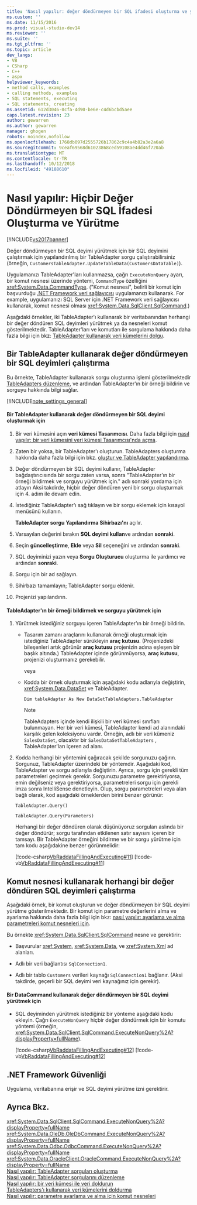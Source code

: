 ```yaml
---
title: 'Nasıl yapılır: değer döndürmeyen bir SQL ifadesi oluşturma ve yürütme | Microsoft Docs'
ms.custom: ''
ms.date: 11/15/2016
ms.prod: visual-studio-dev14
ms.reviewer: ''
ms.suite: ''
ms.tgt_pltfrm: ''
ms.topic: article
dev_langs:
- VB
- CSharp
- C++
- aspx
helpviewer_keywords:
- method calls, examples
- calling methods, examples
- SQL statements, executing
- SQL statements, creating
ms.assetid: 612d3046-0cfa-4d90-be6e-c4d6bcbd5aee
caps.latest.revision: 23
author: gewarren
ms.author: gewarren
manager: ghogen
robots: noindex,nofollow
ms.openlocfilehash: 1768db097d2555726b17862c9c4a4b82a3e2a6a8
ms.sourcegitcommit: 9ceaf69568d61023868ced59108ae4dd46f720ab
ms.translationtype: MT
ms.contentlocale: tr-TR
ms.lasthandoff: 10/12/2018
ms.locfileid: "49188610"
---
```

# <a name="how-to-create-and-execute-an-sql-statement-that-returns-no-value"></a>Nasıl yapılır: Hiçbir Değer Döndürmeyen bir SQL İfadesi Oluşturma ve Yürütme
[!INCLUDE[vs2017banner](../includes/vs2017banner.md)]

Değer döndürmeyen bir SQL deyimi yürütmek için bir SQL deyimini çalıştırmak için yapılandırılmış bir TableAdapter sorgu çalıştırabilirsiniz (örneğin, `CustomersTableAdapter.UpdateTableData(CustomersDataTable)`).  
  
 Uygulamanızı TableAdapter'ları kullanmazsa, çağrı `ExecuteNonQuery` ayarı, bir komut nesnesi üzerinde yöntemi, `CommandType` özelliğini <xref:System.Data.CommandType>. ("Komut nesnesi", belirli bir komut için başvurduğu [.NET Framework veri sağlayıcısı](http://msdn.microsoft.com/library/03a9fc62-2d24-491a-9fe6-d6bdb6dcb131) uygulamanızı kullanarak. For example, uygulamanızı SQL Server için .NET Framework veri sağlayıcısı kullanarak, komut nesnesi olması <xref:System.Data.SqlClient.SqlCommand>.)  
  
 Aşağıdaki örnekler, iki TableAdapter'ı kullanarak bir veritabanından herhangi bir değer döndüren SQL deyimleri yürütmek ya da nesneleri komut gösterilmektedir. TableAdapter'ları ve komutları ile sorgulama hakkında daha fazla bilgi için bkz: [TableAdapter kullanarak veri kümelerini dolgu](../data-tools/fill-datasets-by-using-tableadapters.md).  
  
## <a name="executing-sql-statements-that-return-no-values-using-a-tableadapter"></a>Bir TableAdapter kullanarak değer döndürmeyen bir SQL deyimleri çalıştırma  
 Bu örnekte, TableAdapter kullanarak sorgu oluşturma işlemi gösterilmektedir [TableAdapters düzenleme](../data-tools/editing-tableadapters.md), ve ardından TableAdapter'ın bir örneği bildirin ve sorguyu hakkında bilgi sağlar.  
  
 [!INCLUDE[note_settings_general](../includes/note-settings-general-md.md)]  
  
#### <a name="to-create-an-sql-statement-that-returns-no-value-using-a-tableadapter"></a>Bir TableAdapter kullanarak değer döndürmeyen bir SQL deyimi oluşturmak için  
  
1.  Bir veri kümesini açın **veri kümesi Tasarımcısı**. Daha fazla bilgi için [nasıl yapılır: bir veri kümesini veri kümesi Tasarımcısı'nda açma](http://msdn.microsoft.com/library/36fc266f-365b-42cb-aebb-c993dc2c47c3).  
  
2.  Zaten bir yoksa, bir TableAdapter'ı oluşturun. TableAdapters oluşturma hakkında daha fazla bilgi için bkz. [oluştur ve TableAdapter yapılandırma](../data-tools/create-and-configure-tableadapters.md).  
  
3.  Değer döndürmeyen bir SQL deyimi kullanır, TableAdapter bağdaştırıcısında bir sorgu zaten varsa, sonra "TableAdapter'ın bir örneği bildirmek ve sorguyu yürütmek için." adlı sonraki yordama için atlayın Aksi takdirde, hiçbir değer döndüren yeni bir sorgu oluşturmak için 4. adım ile devam edin.  
  
4.  İstediğiniz TableAdapter'ı sağ tıklayın ve bir sorgu eklemek için kısayol menüsünü kullanın.  
  
     **TableAdapter sorgu Yapılandırma Sihirbazı'nı** açılır.  
  
5.  Varsayılan değerini bırakın **SQL deyimi kullan**ve ardından **sonraki**.  
  
6.  Seçin **güncelleştirme**, **Ekle** veya **Sil** seçeneğini ve ardından **sonraki**.  
  
7.  SQL deyiminizi yazın veya **Sorgu Oluşturucu** oluşturma ile yardımcı ve ardından **sonraki**.  
  
8.  Sorgu için bir ad sağlayın.  
  
9. Sihirbazı tamamlayın; TableAdapter sorgu eklenir.  
  
10. Projenizi yapılandırın.  
  
#### <a name="to-declare-an-instance-of-the-tableadapter-and-execute-the-query"></a>TableAdapter'ın bir örneği bildirmek ve sorguyu yürütmek için  
  
1.  Yürütmek istediğiniz sorguyu içeren TableAdapter'ın bir örneği bildirin.  
  
    -   Tasarım zamanı araçlarını kullanarak örneği oluşturmak için istediğiniz TableAdapter sürükleyin **araç kutusu**. (Projenizdeki bileşenleri artık görünür **araç kutusu** projenizin adına eşleşen bir başlık altında.) TableAdapter içinde görünmüyorsa, **araç kutusu**, projenizi oluşturmanız gerekebilir.  
  
         veya  
  
    -   Kodda bir örnek oluşturmak için aşağıdaki kodu adlarıyla değiştirin, <xref:System.Data.DataSet> ve TableAdapter.  
  
         `Dim tableAdapter As New DataSetTableAdapters.TableAdapter`  
  
        > [!NOTE]
        >  TableAdapters içinde kendi ilişkili bir veri kümesi sınıfları bulunmayan. Her bir veri kümesi, TableAdapter kendi ad alanındaki karşılık gelen koleksiyonu vardır. Örneğin, adlı bir veri kümeniz `SalesDataSet`, olacaktır bir `SalesDataSetTableAdapters` , TableAdapter'ları içeren ad alanı.  
  
2.  Kodda herhangi bir yöntemini çağıracak şekilde sorgunuzu çağırın. Sorgunuz, TableAdapter üzerindeki bir yöntemdir. Aşağıdaki kod, TableAdapter ve sorgu adlarıyla değiştirin. Ayrıca, sorgu için gerekli tüm parametreleri geçirmek gerekir. Sorgunuzu parametre gerektiriyorsa, emin değilseniz veya gerektiriyorsa, parametreleri sorgu için gerekli imza sonra IntelliSense denetleyin. Olup, sorgu parametreleri veya alan bağlı olarak, kod aşağıdaki örneklerden birini benzer görünür:  
  
     `TableAdapter.Query()`  
  
     `TableAdapter.Query(Parameters)`  
  
     Herhangi bir değer döndüren olarak düşünüyoruz sorguları aslında bir değer döndürür; sorgu tarafından etkilenen satır sayısını içeren bir tamsayı. Bir TableAdapter örneğini bildirme ve bir sorgu yürütme için tam kodu aşağıdakine benzer görünmelidir:  
  
     [!code-csharp[VbRaddataFillingAndExecuting#11](../snippets/csharp/VS_Snippets_VBCSharp/VbRaddataFillingAndExecuting/CS/Form2.cs#11)]
     [!code-vb[VbRaddataFillingAndExecuting#11](../snippets/visualbasic/VS_Snippets_VBCSharp/VbRaddataFillingAndExecuting/VB/Form2.vb#11)]  
  
## <a name="executing-sql-statements-that-return-no-value-using-a-command-object"></a>Komut nesnesi kullanarak herhangi bir değer döndüren SQL deyimleri çalıştırma  
 Aşağıdaki örnek, bir komut oluşturun ve değer döndürmeyen bir SQL deyimi yürütme gösterilmektedir. Bir komut için parametre değerlerini alma ve ayarlama hakkında daha fazla bilgi için bkz: [nasıl yapılır: ayarlama ve alma parametreleri komut nesneleri için](http://msdn.microsoft.com/library/10110ecc-d2ed-4796-bb8f-74f2ecd40787).  
  
 Bu örnekte <xref:System.Data.SqlClient.SqlCommand> nesne ve gerektirir:  
  
-   Başvurular <xref:System>, <xref:System.Data>, ve <xref:System.Xml> ad alanları.  
  
-   Adlı bir veri bağlantısı `SqlConnection1`.  
  
-   Adlı bir tablo `Customers` verileri kaynağı `SqlConnection1` bağlanır. (Aksi takdirde, geçerli bir SQL deyimi veri kaynağınız için gerekir).  
  
#### <a name="to-execute-an-sql-statement-that-returns-no-value-using-a-datacommand"></a>Bir DataCommand kullanarak değer döndürmeyen bir SQL deyimi yürütmek için  
  
-   SQL deyiminden yürütmek istediğiniz bir yönteme aşağıdaki kodu ekleyin. Çağrı `ExecuteNonQuery` hiçbir değer döndürmek için bir komutu yöntemi (örneğin, <xref:System.Data.SqlClient.SqlCommand.ExecuteNonQuery%2A?displayProperty=fullName>).  
  
     [!code-csharp[VbRaddataFillingAndExecuting#12](../snippets/csharp/VS_Snippets_VBCSharp/VbRaddataFillingAndExecuting/CS/Form2.cs#12)]
     [!code-vb[VbRaddataFillingAndExecuting#12](../snippets/visualbasic/VS_Snippets_VBCSharp/VbRaddataFillingAndExecuting/VB/Form2.vb#12)]  
  
## <a name="net-framework-security"></a>.NET Framework Güvenliği  
 Uygulama, veritabanına erişir ve SQL deyimi yürütme izni gerektirir.  
  
## <a name="see-also"></a>Ayrıca Bkz.  
 <xref:System.Data.SqlClient.SqlCommand.ExecuteNonQuery%2A?displayProperty=fullName>   
 <xref:System.Data.OleDb.OleDbCommand.ExecuteNonQuery%2A?displayProperty=fullName>   
 <xref:System.Data.Odbc.OdbcCommand.ExecuteNonQuery%2A?displayProperty=fullName>   
 <xref:System.Data.OracleClient.OracleCommand.ExecuteNonQuery%2A?displayProperty=fullName>   
 [Nasıl yapılır: TableAdapter sorguları oluşturma](../data-tools/how-to-create-tableadapter-queries.md)   
 [Nasıl yapılır: TableAdapter sorgularını düzenleme](../data-tools/how-to-edit-tableadapter-queries.md)   
 [Nasıl yapılır: bir veri kümesi ile veri doldurun](../data-tools/how-to-fill-a-dataset-with-data.md)   
 [TableAdapters'ı kullanarak veri kümelerini doldurma](../data-tools/fill-datasets-by-using-tableadapters.md)   
 [Nasıl yapılır: parametre ayarlama ve alma için komut nesneleri](http://msdn.microsoft.com/library/10110ecc-d2ed-4796-bb8f-74f2ecd40787)